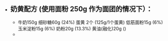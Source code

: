 - ## 奶黄配方 (使用面粉 250g 作为面团的情况下）：
	- 牛奶150g
	  细砂糖60g (24%)
	  蛋黄 2个 (125g/1个蛋黄)
	  低筋面粉15g (6%)
	  玉米淀粉15g (6%)
	  奶粉20g (13.3%)
	  黄油(融化)20g ()
	-